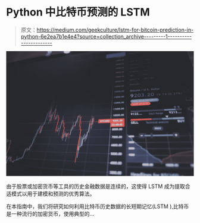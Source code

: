 # Python 中比特币预测的 LSTM

> 原文：<https://medium.com/geekculture/lstm-for-bitcoin-prediction-in-python-6e2ea7b1e4e4?source=collection_archive---------1----------------------->

![](img/a0fadbd7a916bad79a6bf9eb61be1fdd.png)

由于股票或加密货币等工具的历史金融数据是连续的，这使得 LSTM 成为提取合适模式以用于建模和预测的优秀算法。

在本指南中，我们将研究如何利用比特币历史数据的长短期记忆(LSTM ),比特币是一种流行的加密货币，使用典型的…